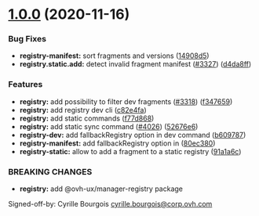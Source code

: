 # [1.0.0](https://github.com/ovh/manager/compare/@ovh-ux/manager-registry@0.0.0...@ovh-ux/manager-registry@1.0.0) (2020-11-16)


### Bug Fixes

* **registry-manifest:** sort fragments and versions ([14908d5](https://github.com/ovh/manager/commit/14908d58faa8e088a4f786f8b4941654f48674f6))
* **registry.static.add:** detect invalid fragment manifest ([#3327](https://github.com/ovh/manager/issues/3327)) ([d4da8ff](https://github.com/ovh/manager/commit/d4da8ff91ab4c7b09628b6d5fc5ffac19e05aa05))


### Features

* **registry:** add possibility to filter dev fragments ([#3318](https://github.com/ovh/manager/issues/3318)) ([f347659](https://github.com/ovh/manager/commit/f3476592c94f14a5ca071adf441c65e77e0d208a))
* **registry:** add registry dev cli ([c82e4fa](https://github.com/ovh/manager/commit/c82e4faec76232f95a8b988d3d9da28679ad4c75))
* **registry:** add static commands ([f77d868](https://github.com/ovh/manager/commit/f77d8688b6cc29575ae3e86826f0c5067c0b3b41))
* **registry:** add static sync command ([#4026](https://github.com/ovh/manager/issues/4026)) ([52676e6](https://github.com/ovh/manager/commit/52676e67eb0ef4513894a6a033c9bae2541ce842))
* **registry-dev:** add fallbackRegistry option in dev command ([b609787](https://github.com/ovh/manager/commit/b609787cbdfa1ca4714a0416cafd1a5076f4bac2))
* **registry-manifest:** add fallbackRegistry option in ([80ec380](https://github.com/ovh/manager/commit/80ec38042e34f64f9038c13e94c77be5384dee76))
* **registry-static:** allow to add a fragment to a static registry ([91a1a6c](https://github.com/ovh/manager/commit/91a1a6c9a25d0ae058e4108e67591cf61e4f0f0d))


### BREAKING CHANGES

* **registry:** add @ovh-ux/manager-registry package

Signed-off-by: Cyrille Bourgois <cyrille.bourgois@corp.ovh.com>



